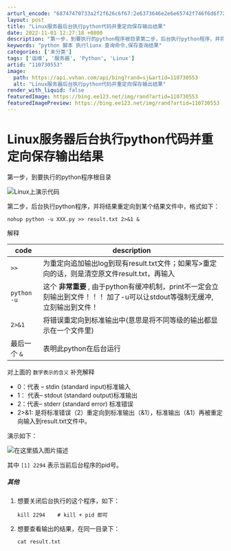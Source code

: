 ```yaml
---
arturl_encode: "68747470733a2f2f626c6f67:2e6373646e2e6e65742f746f6d6f72726f77736875616e672f:61727469636c652f64657461696c732f313130373330353533"
layout: post
title: "Linux服务器后台执行python代码并重定向保存输出结果"
date: 2022-11-01 12:27:18 +0800
description: "第一步，到要执行的python程序根目录第二步，后台执行python程序，并将结果重定向到某个结果文"
keywords: "python 脚本 执行liunx 查询命令,保存查询结果"
categories: ['未分类']
tags: ['运维', '服务器', 'Python', 'Linux']
artid: "110730553"
image:
  path: https://api.vvhan.com/api/bing?rand=sj&artid=110730553
  alt: "Linux服务器后台执行python代码并重定向保存输出结果"
render_with_liquid: false
featuredImage: https://bing.ee123.net/img/rand?artid=110730553
featuredImagePreview: https://bing.ee123.net/img/rand?artid=110730553
---
```


# Linux服务器后台执行python代码并重定向保存输出结果

第一步，到要执行的python程序根目录
  
![Linux上演示代码](https://i-blog.csdnimg.cn/blog_migrate/30c8c3c9d94a65227191e163acba225c.png)
  
第二步，后台执行python程序，并将结果重定向到某个结果文件中，格式如下：

```shell
nohup python -u XXX.py >> result.txt 2>&1 &

```

解释

| code | description |
| --- | --- |
| `>>` | 为重定向追加输出log到现有result.txt文件；如果写>重定向的话，则是清空原文件result.txt，再输入 |
| `python -u` | 这个 **非常重要** , 由于python有缓冲机制，print不一定会立刻输出到文件！！！   加了-u可以让stdout等强制无缓冲, 立刻输出到文件！ |
| `2>&1` | 将错误重定向到标准输出中(意思是将不同等级的输出都显示在一个文件里) |
| 最后一个 `&` | 表明此python在后台运行 |

对上面的
`数字表示的含义`
补充解释

* 0：代表 – stdin (standard input)标准输入
* 1： 代表– stdout (standard output)标准输出
* 2：代表– stderr (standard error) 标准错误
* 2>&1: 是将标准错误（2）重定向到标准输出（&1），标准输出（&1）再被重定向输入到result.txt文件中。

演示如下：
  
![在这里插入图片描述](https://i-blog.csdnimg.cn/blog_migrate/a347ed40b1a61d8f329a54eabb6cdc7d.png)
  
其中
`[1] 2294`
表示当前后台程序的pid号。

##### 其他

1. 想要关闭后台执行的这个程序，如下：

   ```shell
   kill 2294    # kill + pid 即可

   ```
2. 想要查看输出的结果，在同一目录下：

   ```shell
   cat result.txt

   ```